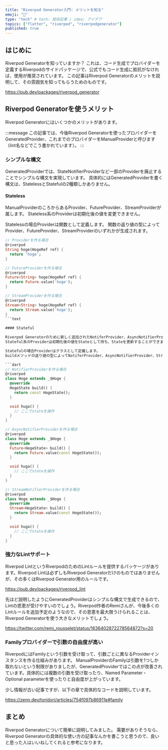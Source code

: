 ```yaml
---
title: "Riverpod Generator入門: メリットを知る"
emoji: "🐙"
type: "tech" # tech: 技術記事 / idea: アイデア
topics: ["flutter", "riverpod", "riverpodgenerator"]
published: true
---
```

## はじめに

Riverpod Generatorを知っていますか？
これは、コード生成でプロバイダーを定義するRiverpodのサイドパッケージで、公式でもコード生成に抵抗がなければ、使用が推奨されています。
この記事はRiverpod Generatorのメリットを説明して、その雰囲気を知ってもらうためのものです。

<https://pub.dev/packages/riverpod_generator>

## Riverpod Generatorを使うメリット

Riverpod Generatorにはいくつかのメリットがあります。

:::message
この記事では、今後Riverpod Generatorを使ったプロバイダーをGeneratedProvider、これまでのプロバイダーをManualProviderと呼びます（lint名などでこう書かれています）。
:::

### シンプルな構文

GeneratedProviderでは、StateNotifierProviderなど一部のProviderを廃止することでシンプルな構文を実現しています。
具体的にはGeneratedProviderを書く構文は、StatelessとStatefulの2種類しかありません。

#### Stateless

ManualProviderのころからあるProvider、FutureProvider、StreamProviderが属します。
Stateless系のProviderは初期化後の値を変更できません。

Statelessの場合Providerは関数として定義します。
関数の返り値の型によってProvider、FutureProvider、StreamProviderのいずれかが生成されます。

```dart
// Providerを作る場合
@riverpod
String hoge(HogeRef ref) {
  return 'hoge';
}

// FutureProviderを作る場合
@riverpod
Future<String> hoge(HogeRef ref) {
  return Future.value('hoge');
}

// StreamProviderを作る場合
@riverpod
Stream<String> hoge(HogeRef ref) {
  return Stream.value('hoge');
}
```text

#### Stateful

Riverpod Generatorのために新しく追加されたNotiferProvider、AsyncNotifierProvider、StreamNotifierProviderが属します。
Stateful系のProviderは初期化後の値をStateとして持ち、Stateを更新することができます。

Statefulの場合Providerはクラスとして定義します。
buildメソッドの返り値の型によってNotiferProvider、AsyncNotifierProvider、StreamNotifierProviderのいずれかが生成されます。

```dart
// NotifierProviderを作る場合
@riverpod
class Hoge extends _$Hoge {
  @override
  HogeState build() {
    return const HogeState();
  }

  void huga() {
    // ここでstateを操作
  }
}

// AsyncNotifierProviderを作る場合
@riverpod
class Hoge extends _$Hoge {
  @override
  Future<HogeState> build() {
    return Future.value(const HogeState());
  }

  void huga() {
    // ここでstateを操作
  }
}

// StreamNotifierProviderを作る場合
@riverpod
class Hoge extends _$Hoge {
  @override
  Stream<HogeState> build() {
    return Stream.value(const HogeState());
  }

  void huga() {
    // ここでstateを操作
  }
}
```

### 強力なLintサポート

Riverpod LintというRiverpodのためのLintルールを提供するパッケージがあります。Riverpod Lintは必ずしもRiverpod Generatorだけのものではありませんが、その多くはRiverpod Generator用のルールです。

<https://pub.dev/packages/riverpod_lint>

先ほど説明したようにGeneratedProviderはシンプルな構文で生成できるので、Lintの恩恵が受けやすいのでしょう。Riverpod作者のRemiさんが、今後多くのLintルールを追加予定のようなので、その恩恵を最大限うけられることは、Riverpod Generatorを使う大きなメリットでしょう。

<https://twitter.com/remi_rousselet/status/1636402872278564872?s=20>

### Familyプロバイダーで引数の自由度が高い

RiverpodにはFamilyという引数を受け取って、引数ごとに異なるProviderインスタンスを作る仕組みがあります。
ManualProviderのFamilyは引数を1つしか取れないという制限がありましたが、GeneratedProviderではこの点が改善されています。具体的には複数の引数を受け取ったり、Named Parameter・Optional parameterを使ったりと自由度が上がっています。

少し情報が古い記事ですが、以下の章で具体的なコードを説明しています。

<https://zenn.dev/toridori/articles/754f097b86911e#family>

## まとめ

Riverpod Generatorについて簡単に説明してみました。
需要がありそうなら、Riverpod Generatorの具体的な使い方の記事なんかを書こうと思うので、良いと思った人はいいねしてくれると参考になります。
